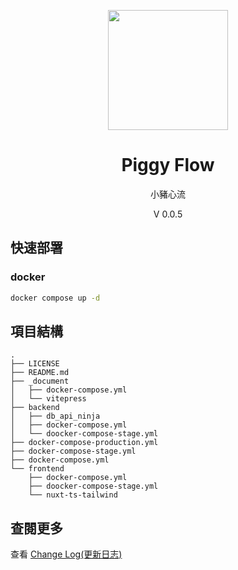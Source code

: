 <p align="center">
    <img width="192px" src="./docs/Logo/CY_Logo_Q2.png" >
</p>
<h1 align="center"><b>Piggy Flow</b></h1>

<p align="center">小豬心流</p>
<p align="center">V 0.0.5</p>

<main style="text-align: center;">

</main>

## 快速部署
### docker
```bash
docker compose up -d
```

## 項目結構
```
.
├── LICENSE
├── README.md
├── _document
│   ├── docker-compose.yml
│   └── vitepress
├── backend
│   ├── db_api_ninja
│   ├── docker-compose.yml
│   └── doocker-compose-stage.yml
├── docker-compose-production.yml
├── docker-compose-stage.yml
├── docker-compose.yml
└── frontend
    ├── docker-compose.yml
    ├── doocker-compose-stage.yml
    └── nuxt-ts-tailwind
```

<!-- # db
# mysql
# ssqlite
# postgessql

# backend
# django
# django-ninja
# dajngo-ninja-jwt

# restful api
# swagger ui

# frontend
# flask
# html

# lit

# js cookie, fetch
# json

# other
# markdown
# git
# docker
# cloud(linux)
# .env

# ```
# server - cloud - ip
# domain - dns

# RestFul API - HTTP (GET, POST, PUT, DELECT)
# MVC

# git

# docker compose up
# backend - django
# ``` -->

<!-- https://python.plainenglish.io/title-user-groups-with-custom-permissions-in-django-a-guide-to-fine-grained-access-control-486e32c86cee -->

## 查閱更多
查看 [Change Log(更新日志)](_document/changelog.md)